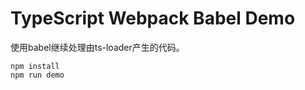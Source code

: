 TypeScript Webpack Babel Demo
=======================================

使用babel继续处理由ts-loader产生的代码。

```
npm install
npm run demo
```
